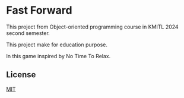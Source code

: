 # Fast Forward

This project from Object-oriented programming course in KMITL 2024 second semester.


This project make for education purpose.

In this game inspired by No Time To Relax.


## License

[MIT](https://choosealicense.com/licenses/mit/)
